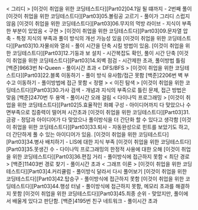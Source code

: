 < 그리디 >
[이것이 취업을 위한 코딩테스트다][Part02]04.1일 될 떄까지 - 2번째 풀이
[이것이 취업을 위한 코딩테스트다][Part03]05.볼링공 고르기 - 풀이가 그리디 스럽지 않음
[이것이 취업을 위한 코딩테스트다][Part03]06.무지의 먹방 라이브 - 지식이 부족한 부분이 있었음
< 구현 >
[이것이 취업을 위한 코딩테스트다][Part03]09.문자열 압축 - 특정 지식의 부족과 풀이 방식의 개선 가능성 있음
[이것이 취업을 위한 코딩테스트다][Part03]10.자물쇠와 열쇠 - 풀이 시간을 단축 시킬 방법이 있음.
[이것이 취업을 위한 코딩테스트다][Part03]12.기둥과 보 설치 - 시간복잡도 확인, 풀이 시간 단축
[이것이 취업을 위한 코딩테스트다][Part03]14.외벽 점검 - 시간제한 초과, 풀이방법 틀림
[백준]9663번 N-Queen - 풀이시간 초과
< DFS/BFS >
[이것이 취업을 위한 코딩테스트다][Part03]22.블록 이동하기 - 풀이 방식 유사함/접근 못함
[백준]2206번 벽 부수고 이동하기 - 풀이방법에 접근 못함
< 정렬 >
< 이진 탐색 >
[이것이 취업을 위한 코딩테스트다][Part03]30.가사 검색 - 개념과 지식의 부족으로 틀린 문제, 접근 방법은 맞음
[백준]2470번 두 용액 - 풀이시간 오래 걸림
< 다이나믹 프로그래밍 >
[이것이 취업을 위한 코딩테스트다][Part02]5.효율적인 화폐 구성 - 아이디어까지 다 맞았으나 수면부족으로 집중력이 떨어져 시간초과
[이것이 취업을 위한 코딩테스트다][Part03]31.금광 - 정답과 아이디어가 다 맞았으나 풀이방식을 더 간단화 할 수 있다고 생각함
[이것이 취업을 위한 코딩테스트다][Part03]33.퇴사 - 자동완성으로 힌트를 보았기도 하고, 더 간단하게 풀 수 있는 아이디어가 있음.
[이것이 취업을 위한 코딩테스트다][Part03]34.병사 배치하기 - LIS에 대한 지식 부족
[이것이 취업을 위한 코딩테스트다][Part03]35.못생긴 수 - 다이나믹 프로그래밍의 한정적 사용에 대한 오해
[이것이 취업을 위한 코딩테스트다][Part03]36.편집 거리 - 풀이방식에 접근하지 못함
< 최단 경로 >
[백준]11403번 경로 찾기 - 풀이시간 초과
< 그래프 이론 >
[이것이 취업을 위한 코딩테스트다][Part03]4.커리큘럼 - 풀이방식 달라서 다시 풀어보기
[이것이 취업을 위한 코딩테스트다][Part03]42.탑승구 - 풀이방식에 접근하지 못함
[이것이 취업을 위한 코딩테스트다][Part03]44.행성 터널 - 풀이방식에 접근하지 못함, 메모리 초과를 해결하지 못함
[이것이 취업을 위한 코딩테스트다][Part03]45.최종 순위 - 맞았지만, 풀이에서 배울게 있다고 판단함.
[백준]4195번 친구 네트워크 - 풀이시간 초과